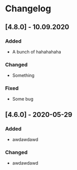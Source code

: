 # Changelog

<!--- Begin Release 4.8.0 -->
## [4.8.0] - 10.09.2020

### Added
- A bunch of hahahahaha

### Changed
- Something

### Fixed
- Some bug
<!--- End Release 4.8.0 --> 


## [4.6.0] - 2020-05-29

### Added
- awdawdawd
### Changed
- awdawdawd
